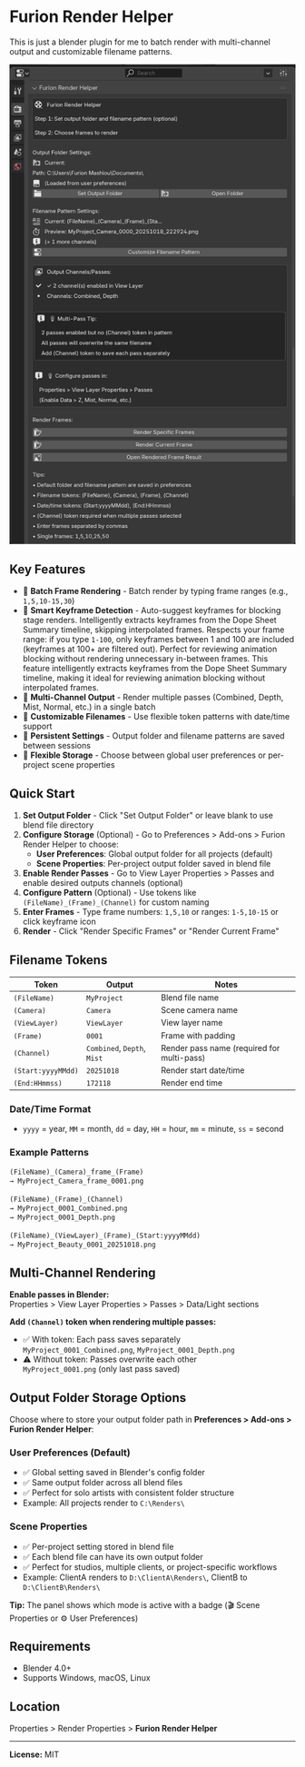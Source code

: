 # Furion Render Helper

This is just a blender plugin for me to batch render with multi-channel output and customizable filename patterns. 

![image](https://github.com/Furionk/FurionRenderHelper/blob/main/furion_render_helper.png)

## Key Features

- 🎯 **Batch Frame Rendering** - Batch render by typing frame ranges (e.g., `1,5,10-15,30`)
- 🔑 **Smart Keyframe Detection** - Auto-suggest keyframes for blocking stage renders. Intelligently extracts keyframes from the Dope Sheet Summary timeline, skipping interpolated frames. Respects your frame range: if you type `1-100`, only keyframes between 1 and 100 are included (keyframes at 100+ are filtered out). Perfect for reviewing animation blocking without rendering unnecessary in-between frames. 
This feature intelligently extracts keyframes from the Dope Sheet Summary timeline, making it ideal for reviewing animation blocking without interpolated frames.
- 🎨 **Multi-Channel Output** - Render multiple passes (Combined, Depth, Mist, Normal, etc.) in a single batch
- 📝 **Customizable Filenames** - Use flexible token patterns with date/time support
- 💾 **Persistent Settings** - Output folder and filename patterns are saved between sessions
- 🔀 **Flexible Storage** - Choose between global user preferences or per-project scene properties

## Quick Start

1. **Set Output Folder** - Click "Set Output Folder" or leave blank to use blend file directory
2. **Configure Storage** (Optional) - Go to Preferences > Add-ons > Furion Render Helper to choose:
   - **User Preferences**: Global output folder for all projects (default)
   - **Scene Properties**: Per-project output folder saved in blend file
3. **Enable Render Passes** - Go to View Layer Properties > Passes and enable desired outputs channels (optional)
4. **Configure Pattern** (Optional) - Use tokens like `(FileName)_(Frame)_(Channel)` for custom naming
5. **Enter Frames** - Type frame numbers: `1,5,10` or ranges: `1-5,10-15` or click keyframe icon
6. **Render** - Click "Render Specific Frames" or "Render Current Frame"

## Filename Tokens

| Token | Output | Notes |
|-------|--------|-------|
| `(FileName)` | `MyProject` | Blend file name |
| `(Camera)` | `Camera` | Scene camera name |
| `(ViewLayer)` | `ViewLayer` | View layer name |
| `(Frame)` | `0001` | Frame with padding |
| `(Channel)` | `Combined`, `Depth`, `Mist` | Render pass name (required for multi-pass) |
| `(Start:yyyyMMdd)` | `20251018` | Render start date/time |
| `(End:HHmmss)` | `172118` | Render end time |

### Date/Time Format
- `yyyy` = year, `MM` = month, `dd` = day, `HH` = hour, `mm` = minute, `ss` = second

### Example Patterns

```
(FileName)_(Camera)_frame_(Frame)
→ MyProject_Camera_frame_0001.png

(FileName)_(Frame)_(Channel)
→ MyProject_0001_Combined.png
→ MyProject_0001_Depth.png

(FileName)_(ViewLayer)_(Frame)_(Start:yyyyMMdd)
→ MyProject_Beauty_0001_20251018.png
```

## Multi-Channel Rendering

**Enable passes in Blender:**  
Properties > View Layer Properties > Passes > Data/Light sections

**Add `(Channel)` token when rendering multiple passes:**
- ✅ With token: Each pass saves separately  
  `MyProject_0001_Combined.png`, `MyProject_0001_Depth.png`
- ⚠️ Without token: Passes overwrite each other  
  `MyProject_0001.png` (only last pass saved)

## Output Folder Storage Options

Choose where to store your output folder path in **Preferences > Add-ons > Furion Render Helper**:

### User Preferences (Default)
- ✅ Global setting saved in Blender's config folder
- ✅ Same output folder across all blend files
- ✅ Perfect for solo artists with consistent folder structure
- Example: All projects render to `C:\Renders\`

### Scene Properties
- ✅ Per-project setting stored in blend file
- ✅ Each blend file can have its own output folder
- ✅ Perfect for studios, multiple clients, or project-specific workflows
- Example: ClientA renders to `D:\ClientA\Renders\`, ClientB to `D:\ClientB\Renders\`

**Tip:** The panel shows which mode is active with a badge (🎬 Scene Properties or ⚙️ User Preferences)

## Requirements

- Blender 4.0+
- Supports Windows, macOS, Linux

## Location

Properties > Render Properties > **Furion Render Helper**

---

**License:** MIT